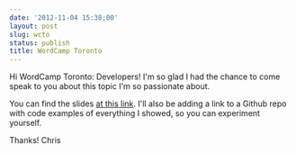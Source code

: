 ```yaml
---
date: '2012-11-04 15:38;00'
layout: post
slug: wcto
status: publish
title: WordCamp Toronto
---
```


Hi WordCamp Toronto: Developers! I'm so glad I had the chance to come speak to you about this topic I'm so passionate about.

You can find the slides [at this link](https://speakerdeck.com/chrisvanpatten/developing-a-client-focused-admin-panel). I'll also be adding a link to a Github repo with code examples of everything I showed, so you can experiment yourself.

Thanks!
Chris
